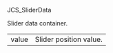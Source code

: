 JCS_SliderData

Slider data container.

<table>
  <tr>
    <td>value</td>
    <td>Slider position value.</td>
  </tr>
</table>

